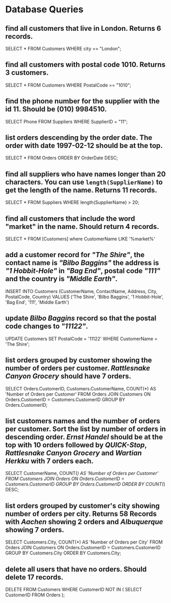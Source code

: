 # Database Queries

## find all customers that live in London. Returns 6 records.

SELECT \* FROM Customers WHERE city == "London";

## find all customers with postal code 1010. Returns 3 customers.

SELECT \* FROM Customers WHERE PostalCode == "1010";

## find the phone number for the supplier with the id 11. Should be (010) 9984510.

SELECT Phone FROM Suppliers WHERE SupplierID = "11";

## list orders descending by the order date. The order with date 1997-02-12 should be at the top.

SELECT \* FROM Orders ORDER BY OrderDate DESC;

## find all suppliers who have names longer than 20 characters. You can use `length(SupplierName)` to get the length of the name. Returns 11 records.

SELECT \* FROM Suppliers WHERE length(SupplierName) > 20;

## find all customers that include the word "market" in the name. Should return 4 records.

SELECT \* FROM [Customers] where CustomerName LIKE '%market%'

## add a customer record for _"The Shire"_, the contact name is _"Bilbo Baggins"_ the address is _"1 Hobbit-Hole"_ in _"Bag End"_, postal code _"111"_ and the country is _"Middle Earth"_.

INSERT INTO Customers (CustomerName, ContactName, Address, City, PostalCode, Country) VALUES ('The Shire', 'Bilbo Baggins', '1 Hobbit-Hole', 'Bag End', '111', 'Middle Earth')

## update _Bilbo Baggins_ record so that the postal code changes to _"11122"_.

UPDATE Customers SET PostalCode = '11122' WHERE CustomerName = 'The Shire';

## list orders grouped by customer showing the number of orders per customer. _Rattlesnake Canyon Grocery_ should have 7 orders.

SELECT Orders.CustomerID, Customers.CustomerName, COUNT(\*) AS 'Number of Orders per Customer'
FROM Orders
JOIN Customers ON Orders.CustomerID = Customers.CustomerID
GROUP BY Orders.CustomerID;

## list customers names and the number of orders per customer. Sort the list by number of orders in descending order. _Ernst Handel_ should be at the top with 10 orders followed by _QUICK-Stop_, _Rattlesnake Canyon Grocery_ and _Wartian Herkku_ with 7 orders each.

SELECT CustomerName, COUNT(_) AS 'Number of Orders per Customer'
FROM Customers
JOIN Orders ON Orders.CustomerID = Customers.CustomerID
GROUP BY Orders.CustomerID
ORDER BY COUNT(_) DESC;

## list orders grouped by customer's city showing number of orders per city. Returns 58 Records with _Aachen_ showing 2 orders and _Albuquerque_ showing 7 orders.

SELECT Customers.City, COUNT(\*) AS 'Number of Orders per City'
FROM Orders
JOIN Customers ON Orders.CustomerID = Customers.CustomerID
GROUP BY Customers.City
ORDER BY Customers.City;

## delete all users that have no orders. Should delete 17 records.

DELETE FROM Customers
WHERE CustomerID NOT IN (
SELECT CustomerID
FROM Orders
);
